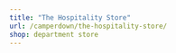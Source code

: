 ```yaml
---
title: "The Hospitality Store"
url: /camperdown/the-hospitality-store/
shop: department store
---
```

